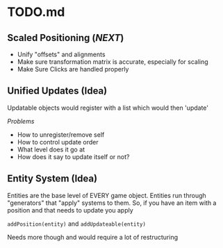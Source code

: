# TODO.md

## Scaled Positioning (*NEXT*)
* Unify "offsets" and alignments
* Make sure transformation matrix is accurate, especially for scaling
* Make Sure Clicks are handled properly


## Unified Updates (Idea)
Updatable objects would register with a list which would then 'update'

*Problems*
* How to unregister/remove self
* How to control update order
* What level does it go at
* How does it say to update itself or not?

## Entity System (Idea)
Entities are the base level of EVERY game object.
Entities run through "generators" that "apply" systems to them.
So, if you have an item with a position and that needs to update you apply

`addPosition(entity)` and `addUpdateable(entity)`

Needs more though and would require a lot of restructuring
